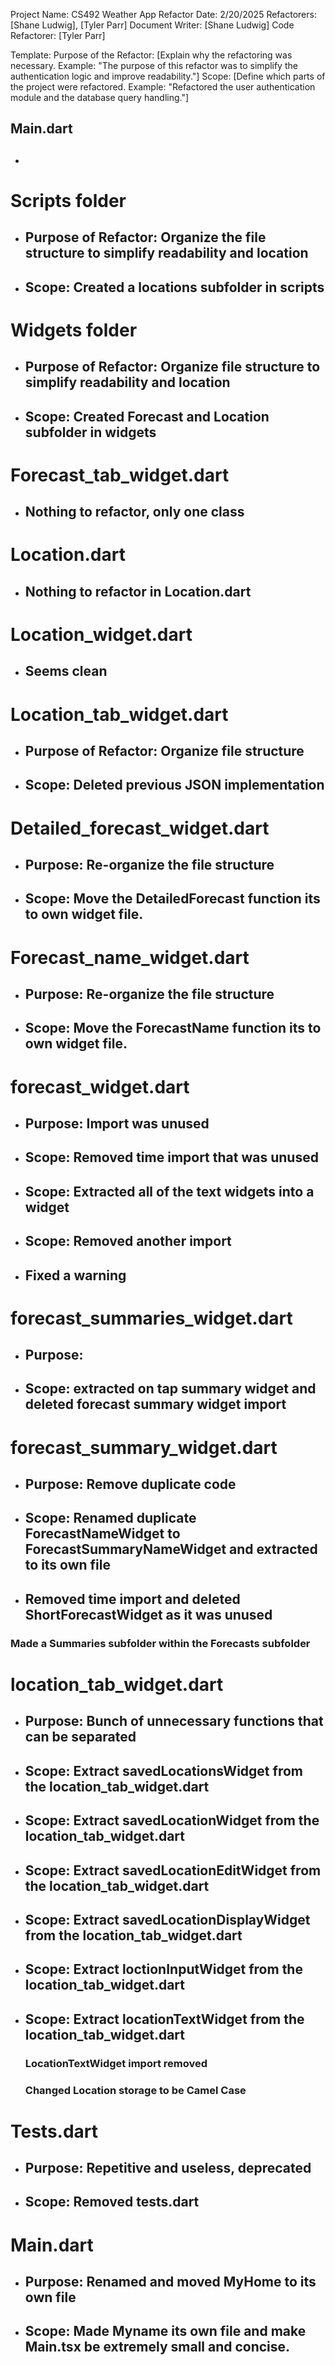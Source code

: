 Project Name: CS492 Weather App
Refactor Date: 2/20/2025
Refactorers: [Shane Ludwig], [Tyler Parr]
Document Writer: [Shane Ludwig]
Code Refactorer: [Tyler Parr]

Template:
Purpose of the Refactor: [Explain why the refactoring was necessary. Example: "The purpose of this refactor was to simplify the authentication logic and improve readability."]
Scope: [Define which parts of the project were refactored. Example: "Refactored the user authentication module and the database query handling."]

## Main.dart

- ##

# Scripts folder

- ## Purpose of Refactor: Organize the file structure to simplify readability and location
- ## Scope: Created a locations subfolder in scripts

# Widgets folder

- ## Purpose of Refactor: Organize file structure to simplify readability and location
- ## Scope: Created Forecast and Location subfolder in widgets

# Forecast_tab_widget.dart

- ## Nothing to refactor, only one class

# Location.dart

- ## Nothing to refactor in Location.dart

# Location_widget.dart

- ## Seems clean

# Location_tab_widget.dart

- ## Purpose of Refactor: Organize file structure
- ## Scope: Deleted previous JSON implementation

# Detailed_forecast_widget.dart

- ## Purpose: Re-organize the file structure
- ## Scope: Move the DetailedForecast function its to own widget file.

# Forecast_name_widget.dart

- ## Purpose: Re-organize the file structure
- ## Scope: Move the ForecastName function its to own widget file.

# forecast_widget.dart

- ## Purpose: Import was unused
- ## Scope: Removed time import that was unused

- ## Scope: Extracted all of the text widgets into a widget
- ## Scope: Removed another import
- ## Fixed a warning

# forecast_summaries_widget.dart

- ## Purpose:
- ## Scope: extracted on tap summary widget and deleted forecast summary widget import

# forecast_summary_widget.dart

- ## Purpose: Remove duplicate code
- ## Scope: Renamed duplicate ForecastNameWidget to ForecastSummaryNameWidget and extracted to its own file
- ## Removed time import and deleted ShortForecastWidget as it was unused

### Made a Summaries subfolder within the Forecasts subfolder

# location_tab_widget.dart

- ## Purpose: Bunch of unnecessary functions that can be separated
- ## Scope: Extract savedLocationsWidget from the location_tab_widget.dart
- ## Scope: Extract savedLocationWidget from the location_tab_widget.dart
- ## Scope: Extract savedLocationEditWidget from the location_tab_widget.dart
- ## Scope: Extract savedLocationDisplayWidget from the location_tab_widget.dart
- ## Scope: Extract loctionInputWidget from the location_tab_widget.dart
- ## Scope: Extract locationTextWidget from the location_tab_widget.dart
  ### LocationTextWidget import removed
  ### Changed Location storage to be Camel Case

# Tests.dart

- ## Purpose: Repetitive and useless, deprecated
- ## Scope: Removed tests.dart

# Main.dart

- ## Purpose: Renamed and moved MyHome to its own file
- ## Scope: Made Myname its own file and make Main.tsx be extremely small and concise.
